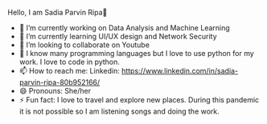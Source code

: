 Hello, I am Sadia Parvin Ripa👋

- 🔭 I’m currently working on Data Analysis and Machine Learning
- 🌱 I’m currently learning UI/UX design and Network Security
- 👯 I’m looking to collaborate on Youtube
- 💬 I know many programming languages but I love to use python for my work. I love to code in python.
- 📫 How to reach me: Linkedin: https://www.linkedin.com/in/sadia-parvin-ripa-80b952166/
- 😄 Pronouns: She/her
- ⚡ Fun fact: I love to travel and explore new places. During this pandemic it is not possible so I am listening songs and doing the work.

